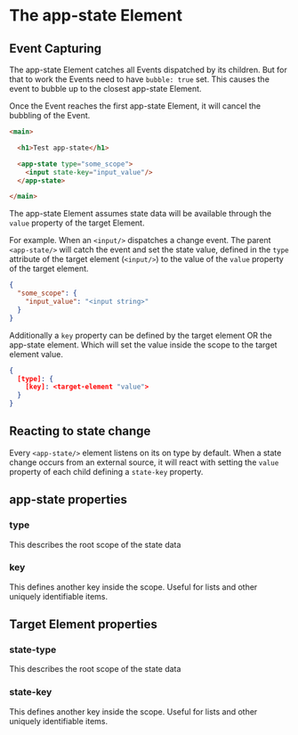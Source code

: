 # The app-state Element


## Event Capturing
The app-state Element catches all Events dispatched by its children. But for that to work the Events need to have ```bubble: true``` set. This causes the event to bubble up to the closest app-state Element.

Once the Event reaches the first app-state Element, it will cancel the bubbling of the Event.

```HTML
<main>

  <h1>Test app-state</h1>

  <app-state type="some_scope">
    <input state-key="input_value"/>
  </app-state>

</main>
```

The app-state Element assumes state data will be available through the ```value``` property of the target Element.

For example. When an ```<input/>``` dispatches a change event. The parent ```<app-state/>``` will catch the event and set the state value, defined in the ```type``` attribute of the target element (```<input/>```) to the value of the ```value``` property of the target element.

```JSON
{
  "some_scope": {
    "input_value": "<input string>"
  }
}
```

Additionally a ```key``` property can be defined by the target element OR the app-state element. Which will set the value inside the scope to the target element value.

```JSON
{
  [type]: {
    [key]: <target-element "value">
  }
}
```

## Reacting to state change

Every ```<app-state/>``` element listens on its on type by default. When a state change occurs from an external source, it will react with setting the ```value``` property of each child defining a ```state-key``` property.


## app-state properties


### type
This describes the root scope of the state data


### key
This defines another key inside the scope.
Useful for lists and other uniquely identifiable items.




## Target Element properties


### state-type
This describes the root scope of the state data


### state-key
This defines another key inside the scope.
Useful for lists and other uniquely identifiable items.


